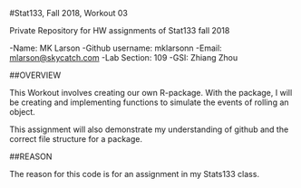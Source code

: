 #Stat133, Fall 2018, Workout 03

Private Repository for HW assignments of Stat133 fall 2018

-Name: MK Larson
-Github username: mklarsonn
-Email: mlarson@skycatch.com
-Lab Section: 109
-GSI: Zhiang Zhou


##OVERVIEW

This Workout involves creating our own R-package. With the package, I will be creating and implementing functions to simulate the events of rolling an object. 

This assignment will also demonstrate my understanding of github and the correct file structure for a package. 


##REASON

The reason for this code is for an assignment in my Stats133 class.
